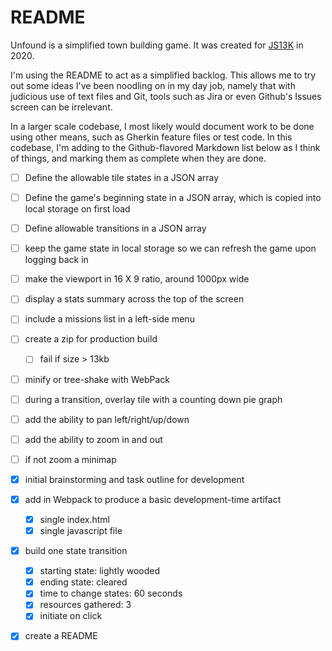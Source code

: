 # README

Unfound is a simplified town building game. It was created for [JS13K](https://js13kgames.com/) in 2020.

I'm using the README to act as a simplified backlog. This allows me to try out some ideas I've been noodling on in my day job, namely that with judicious use of text files and Git, tools such as Jira or even Github's Issues screen can be irrelevant.

In a larger scale codebase, I most likely would document work to be done using other means, such as Gherkin feature files or test code. In this codebase, I'm adding to the Github-flavored Markdown list below as I think of things, and marking them as complete when they are done.

- [ ] Define the allowable tile states in a JSON array
- [ ] Define the game's beginning state in a JSON array, which is copied into local storage on first load
- [ ] Define allowable transitions in a JSON array
- [ ] keep the game state in local storage so we can refresh the game upon logging back in
- [ ] make the viewport in 16 X 9 ratio, around 1000px wide
- [ ] display a stats summary across the top of the screen
- [ ] include a missions list in a left-side menu
- [ ] create a zip for production build
    - [ ] fail if size > 13kb
- [ ] minify or tree-shake with WebPack
- [ ] during a transition, overlay tile with a counting down pie graph
- [ ] add the ability to pan left/right/up/down
- [ ] add the ability to zoom in and out
- [ ] if not zoom a minimap

- [X] initial brainstorming and task outline for development
- [X] add in Webpack to produce a basic development-time artifact
    - [X] single index.html
    - [X] single javascript file
- [X] build one state transition
    - [X] starting state: lightly wooded
    - [X] ending state: cleared
    - [X] time to change states: 60 seconds
    - [X] resources gathered: 3
    - [X] initiate on click
- [X] create a README

